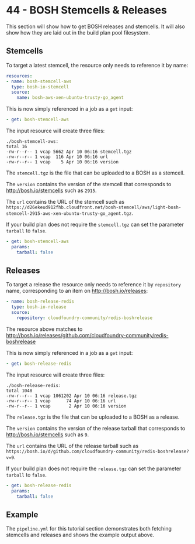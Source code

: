 44 - BOSH Stemcells & Releases
==============================

This section will show how to get BOSH releases and stemcells. It will also show how they are laid out in the build plan pool filesystem.

Stemcells
---------

To target a latest stemcell, the resource only needs to reference it by name:

```yaml
resources:
- name: bosh-stemcell-aws
  type: bosh-io-stemcell
  source:
    name: bosh-aws-xen-ubuntu-trusty-go_agent
```

This is now simply referenced in a job as a `get` input:

```yaml
- get: bosh-stemcell-aws
```

The input resource will create three files:

```
./bosh-stemcell-aws:
total 16
-rw-r--r-- 1 vcap 5662 Apr 10 06:16 stemcell.tgz
-rw-r--r-- 1 vcap  116 Apr 10 06:16 url
-rw-r--r-- 1 vcap    5 Apr 10 06:16 version
```

The `stemcell.tgz` is the file that can be uploaded to a BOSH as a stemcell.

The `version` contains the version of the stemcell that corresponds to http://bosh.io/stemcells such as `2915`.

The `url` contains the URL of the stemcell such as `https://d26ekeud912fhb.cloudfront.net/bosh-stemcell/aws/light-bosh-stemcell-2915-aws-xen-ubuntu-trusty-go_agent.tgz`.

If your build plan does not require the `stemcell.tgz` can set the parameter `tarball` to `false`.

```yaml
- get: bosh-stemcell-aws
  params:
    tarball: false
```

Releases
--------

To target a release the resource only needs to reference it by `repository` name, corresponding to an item on http://bosh.io/releases:

```yaml
- name: bosh-release-redis
  type: bosh-io-release
  source:
    repository: cloudfoundry-community/redis-boshrelease
```

The resource above matches to http://bosh.io/releases/github.com/cloudfoundry-community/redis-boshrelease

This is now simply referenced in a job as a `get` input:

```yaml
- get: bosh-release-redis
```

The input resource will create three files:

```
./bosh-release-redis:
total 1048
-rw-r--r-- 1 vcap 1061202 Apr 10 06:16 release.tgz
-rw-r--r-- 1 vcap      74 Apr 10 06:16 url
-rw-r--r-- 1 vcap       2 Apr 10 06:16 version
```

The `release.tgz` is the file that can be uploaded to a BOSH as a release.

The `version` contains the version of the release tarball that corresponds to http://bosh.io/stemcells such as `9`.

The `url` contains the URL of the release tarball such as `https://bosh.io/d/github.com/cloudfoundry-community/redis-boshrelease?v=9`.

If your build plan does not require the `release.tgz` can set the parameter `tarball` to `false`.

```yaml
- get: bosh-release-redis
  params:
    tarball: false
```

Example
-------

The `pipeline.yml` for this tutorial section demonstrates both fetching stemcells and releases and shows the example output above.
